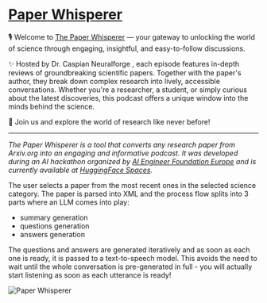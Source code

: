 # [Paper Whisperer](https://huggingface.co/spaces/paper-whisperer/paper-whisperer)


🎙️ Welcome to [The Paper Whisperer](https://huggingface.co/spaces/paper-whisperer/paper-whisperer) — your gateway to unlocking the world of science through engaging, insightful, and easy-to-follow discussions.

✨ Hosted by Dr. Caspian Neuralforge , each episode features in-depth reviews of groundbreaking scientific papers. Together with the paper's author, they break down complex research into lively, accessible conversations. Whether you're a researcher, a student, or simply curious about the latest discoveries, this podcast offers a unique window into the minds behind the science.

🔭 Join us and explore the world of research like never before!

---

*The Paper Whisperer is a tool that converts any research paper from Arxiv.org into an engaging and informative podcast. It was developed during an AI hackathon organized by [AI Engineer Foundation Europe](https://lu.ma/aief-europe) and is currently available at [HuggingFace Spaces](https://huggingface.co/spaces/paper-whisperer/paper-whisperer).*

The user selects a paper from the most recent ones in the selected science category. The paper is parsed into XML and the process flow splits into 3 parts where an LLM comes into play:
- summary generation
- questions generation
- answers generation

The questions and answers are generated iteratively and as soon as each one is ready, it is passed to a text-to-speech model. This avoids the need to wait until the whole conversation is pre-generated in full - you will actually start listening as soon as each utterance is ready!

![Paper Whisperer](https://i.ibb.co/hV95TGs/paper-whisperer.png)
